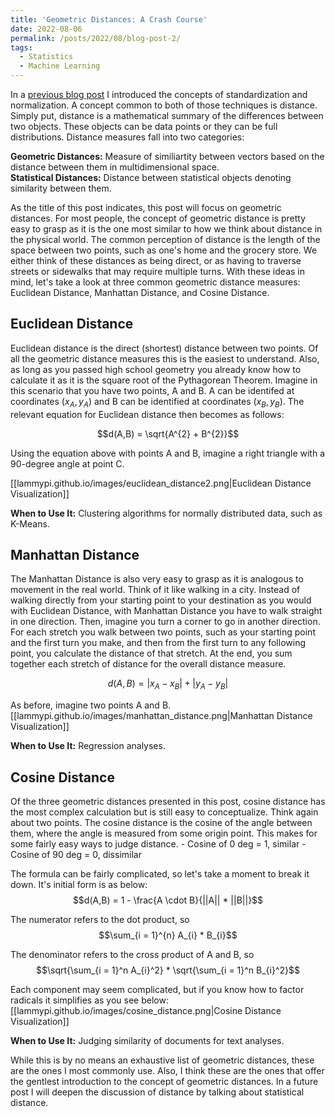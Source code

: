 ```yaml
---
title: 'Geometric Distances: A Crash Course'
date: 2022-08-06
permalink: /posts/2022/08/blog-post-2/
tags:
  - Statistics
  - Machine Learning
---
```


In a [previous blog post](https://www.lesliemcfarlin.com/posts/2022/05/blog-post-1/) I introduced the concepts of standardization and normalization. A concept common to both of those techniques is distance. Simply put, distance is a mathematical summary of the differences between two objects. These objects can be data points or they can be full distributions. Distance measures fall into two categories:

__Geometric Distances:__ Measure of similiartity between vectors based on the distance between them in multidimensional space.       
__Statistical Distances:__ Distance between statistical objects denoting similarity between them.    
                                
As the title of this post indicates, this post will focus on geometric distances. For most people, the concept of geometric distance is pretty easy to grasp as it is the one most similar to how we think about distance in the physical world. The common perception of distance is the length of the space between two points, such as one's home and the grocery store. We either think of these distances as being direct, or as having to traverse streets or sidewalks that may require multiple turns. With these ideas in mind, let's take a look at three common geometric distance measures: Euclidean Distance, Manhattan Distance, and Cosine Distance.

## Euclidean Distance
Euclidean distance is the direct (shortest) distance between two points. Of all the geometric distance measures this is the easiest to understand. Also, as long as you passed high school geometry you already know how to calculate it as it is the square root of the Pythagorean Theorem. Imagine in this scenario that you have two points, A and B. A can be identifed at coordinates $(x_{A}, y_{A})$ and B can be identified at coordinates $(x_{B}, y_{B})$. The relevant equation for Euclidean distance then becomes as follows:

$$d(A,B) = \sqrt{A^{2} + B^{2}}$$

Using the equation above with points A and B, imagine a right triangle with a 90-degree angle at point C.

[[lammypi.github.io/images/euclidean_distance2.png|Euclidean Distance Visualization]]

__When to Use It:__ Clustering algorithms for normally distributed data, such as K-Means.

## Manhattan Distance
The Manhattan Distance is also very easy to grasp as it is analogous to movement in the real world. Think of it like walking in a city. Instead of walking directly from your starting point to your destination as you would with Euclidean Distance, with Manhattan Distance you have to walk straight in one direction. Then, imagine you turn a corner to go in another direction. For each stretch you walk between two points, such as your starting point and the first turn you make, and then from the first turn to any following point, you calculate the distance of that stretch. At the end, you sum together each stretch of distance for the overall distance measure.

$$d(A,B) = |x_{A} - x_{B}| + |y_{A} - y_{B}|$$

As before, imagine two points A and B.
[[lammypi.github.io/images/manhattan_distance.png|Manhattan Distance Visualization]]

__When to Use It:__ Regression analyses.

## Cosine Distance
Of the three geometric distances presented in this post, cosine distance has the most complex calculation but is still easy to conceptualize. Think again about two points. The cosine distance is the cosine of the angle between them, where the angle is measured from some origin point. This makes for some fairly easy ways to judge distance. 
			- Cosine of 0 deg = 1, similar
			- Cosine of 90 deg = 0, dissimilar
      
 The formula can be fairly complicated, so let's take a moment to break it down. It's initial form is as below:
 $$d(A,B) = 1 - \frac{A \cdot B}{||A|| * ||B||}$$
 
 The numerator refers to the dot product, so $$\sum_{i = 1}^{n} A_{i} * B_{i}$$
 
 The denominator refers to the cross product of A and B, so  $$\sqrt{\sum_{i = 1}^n A_{i}^2} * \sqrt{\sum_{i = 1}^n B_{i}^2}$$
 
 Each component may seem complicated, but if you know how to factor radicals it simplifies as you see below:
 [[lammypi.github.io/images/cosine_distance.png|Cosine Distance Visualization]]
 
 __When to Use It:__ Judging similarity of documents for text analyses.
 
While this is by no means an exhaustive list of geometric distances, these are the ones I most commonly use. Also, I think these are the ones that offer the gentlest introduction to the concept of geometric distances. In a future post I will deepen the discussion of distance by talking about statistical distance.
